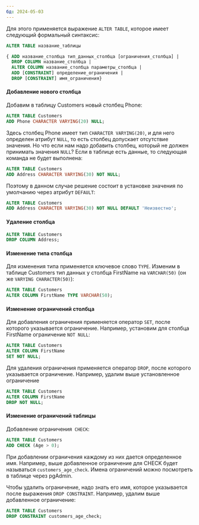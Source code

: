 ```yaml
---
бд: 2024-05-03
---
```

Для этого применяется выражение `ALTER TABLE`, которое имеет следующий формальный синтаксис:

```sql
ALTER TABLE название_таблицы

{ ADD название_столбца тип_данных_столбца [ограничения_столбца] |
  DROP COLUMN название_столбца |
  ALTER COLUMN название_столбца параметры_столбца |
  ADD [CONSTRAINT] определение_ограничения |
  DROP [CONSTRAINT] имя_ограничения}
```

#### Добавление нового столбца

Добавим в таблицу Customers новый столбец Phone:
```sql
ALTER TABLE Customers
ADD Phone CHARACTER VARYING(20) NULL;
```

Здесь столбец Phone имеет тип `CHARACTER VARYING(20)`, и для него определен атрибут `NULL`, то есть столбец допускает отсутствие значения. Но что если нам надо добавить столбец, который не должен принимать значения `NULL`? Если в таблице есть данные, то следующая команда не будет выполнена:
```sql
ALTER TABLE Customers
ADD Address CHARACTER VARYING(30) NOT NULL;
```

Поэтому в данном случае решение состоит в установке значения по умолчанию через атрибут `DEFAULT`:
```sql
ALTER TABLE Customers
ADD Address CHARACTER VARYING(30) NOT NULL DEFAULT 'Неизвестно';
```



#### Удаление столбца

```sql
ALTER TABLE Customers
DROP COLUMN Address;
```
#### Изменение типа столбца

Для изменения типа применяется ключевое слово `TYPE`. Изменим в таблице Customers тип данных у столбца FirstName на `VARCHAR(50)` (он же `VARYING CHARACTER(50)`):

```sql
ALTER TABLE Customers
ALTER COLUMN FirstName TYPE VARCHAR(50);
```
#### Изменение ограничений столбца

Для добавления ограничения применяется оператор `SET`, после которого указывается ограничение. Например, установим для столбца FirstName ограничение `NOT NULL`:

```sql
ALTER TABLE Customers
ALTER COLUMN FirstName
SET NOT NULL;
```

Для удаления ограничения применяется оператор `DROP`, после которого указывается ограничение. Например, удалим выше установленное ограничение

```sql
ALTER TABLE Customers
ALTER COLUMN FirstName
DROP NOT NULL;
```

#### Изменение ограничений таблицы

Добавление ограничения` CHECK`:

```sql
ALTER TABLE Customers
ADD CHECK (Age > 0);
```

При добавлении ограничения каждому из них дается определенное имя. Например, выше добавленное ограничение для CHECK будет называться `customers_age_check`. Имена ограничений можно посмотреть в таблице через pgAdmin.

Чтобы удалить ограничение, надо знать его имя, которое указывается после выражения `DROP CONSTRAINT`. Например, удалим выше добавленное ограничение:

```sql
ALTER TABLE Customers
DROP CONSTRAINT customers_age_check;
```